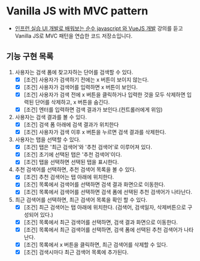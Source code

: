 # Vanilla JS with MVC pattern
- [인프런 실습 UI 개발로 배워보는 순수 javascript 와 VueJS 개발](https://www.inflearn.com/course/%EC%88%9C%EC%88%98js-vuejs-%EA%B0%9C%EB%B0%9C-%EA%B0%95%EC%A2%8C/dashboard) 강의를 듣고  Vanilla JS로 MVC 패턴을 연습한 코드 저장소입니다.

## 기능 구현 목록
1. 사용자는 검색 폼에 찾고자하는 단어를 검색할 수 있다.
    - [x] [조건] 사용자가 검색하기 전에는 x 버튼이 보이지 않는다.
    - [x] [조건] 사용자가 검색어를 입력하면 x 버튼이 보인다.
    - [x] [조건] 사용자가 검색 전에 x 버튼을 클릭하거나 입력한 것을 모두 삭제하면 입력된 단어를 삭제하고, x 버튼을 숨긴다.
    - [x] [조건] 엔터를 입력하면 검색 결과가 보인다.(컨트롤러에게 위임)

2. 사용자는 검색 결과를 볼 수 있다.
    - [x] [조건] 검색 폼 아래에 검색 결과가 위치한다
    - [x] [조건] 사용자가 검색 이후 x 버튼을 누르면 검색 결과를 삭제한다.

3. 사용자는 탭을 선택할 수 있다.
    - [x] [조건] 탭은 '최근 검색어'와 '추천 검색어'로 이루어져 있다.
    - [x] [조건] 초기에 선택된 탭은 '추천 검색어'이다.
    - [x] [조건] 탭을 선택하면 선택된 탭을 표시한다.

4. 추천 검색어를 선택하면, 추천 검색어 목록을 볼 수 있다.
    - [x] [조건] 추천 검색어는 탭 아래에 위치한다.
    - [x] [조건] 목록에서 검색어를 선택하면 검색 결과 화면으로 이동한다.
    - [x] [조건] 목록에서 검색어를 선택하면 검색 폼에 선택된 추천 검색어가 나타난다.

5. 최근 검색어를 선택하면, 최근 검색어 목록을 확인 할 수 있다.
    - [x] [조건] 최근 검색어는 탭 아래에 위치한다. (검색어, 검색일자, 삭제버튼으로 구성되어 있다.)
    - [x] [조건] 목록에서 최근 검색어를 선택하면, 검색 결과 화면으로 이동한다.
    - [x] [조건] 목록에서 최근 검색어를 선택하면, 검색 폼에 선택된 추천 검색어가 나타난다.
    - [x] [조건] 목록에서 x 버튼을 클릭하면, 최근 검색어를 삭제할 수 있다.
    - [x] [조건] 검색시마다 최근 검색어 목록에 추가된다.
